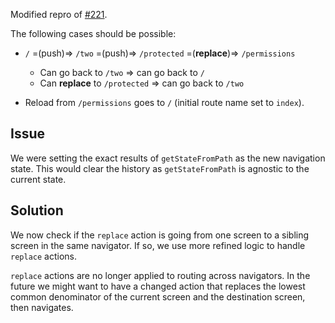 Modified repro of [#221](https://github.com/expo/router/issues/221).

The following cases should be possible:

- `/` =(push)=> `/two` =(push)=> `/protected` =(**replace**)=> `/permissions`

  - Can go back to `/two` => can go back to `/`
  - Can **replace** to `/protected` => can go back to `/two`

- Reload from `/permissions` goes to `/` (initial route name set to `index`).

## Issue

We were setting the exact results of `getStateFromPath` as the new navigation state. This would clear the history as `getStateFromPath` is agnostic to the current state.

## Solution

We now check if the `replace` action is going from one screen to a sibling screen in the same navigator. If so, we use more refined logic to handle `replace` actions.

`replace` actions are no longer applied to routing across navigators. In the future we might want to have a changed action that replaces the lowest common denominator of the current screen and the destination screen, then navigates.
